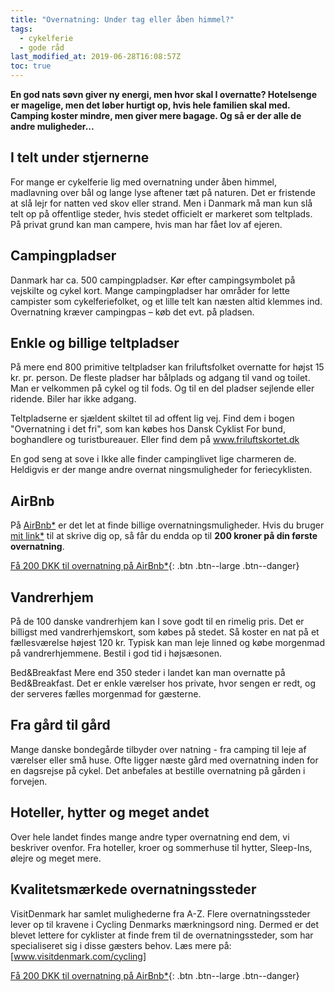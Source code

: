 ```yaml
---
title: "Overnatning: Under tag eller åben himmel?"
tags:
  - cykelferie
  - gode råd
last_modified_at: 2019-06-28T16:08:57Z
toc: true
---
```


**En god nats søvn giver ny energi, men hvor skal I overnatte? Hotelsenge er magelige, men det løber hurtigt op, hvis hele familien skal med. Camping koster mindre, men giver mere bagage. Og så er der alle de andre muligheder...**

## I telt under stjernerne

For mange er cykelferie lig med overnatning under åben himmel, madlavning over bål og lange lyse aftener tæt på naturen. Det er fristende at slå lejr for natten ved skov eller strand. Men i Danmark må man kun slå telt op på offentlige steder, hvis stedet officielt er markeret som teltplads. På privat grund kan man campere, hvis man har fået lov af ejeren. 

## Campingpladser

Danmark har ca. 500 campingpladser. Kør efter campingsymbolet på vejskilte og cykel kort. Mange campingpladser har områder for lette campister som cykelferiefolket, og et lille telt kan næsten altid klemmes ind. Overnatning kræver campingpas – køb det evt. på pladsen. 

## Enkle og billige teltpladser

På mere end 800 primitive teltpladser kan friluftsfolket overnatte for højst 15 kr. pr. person. De fleste pladser har bålplads og adgang til vand og toilet. Man er velkommen på cykel og til fods. Og til en del pladser sejlende eller ridende. Biler har ikke adgang. 

Teltpladserne er sjældent skiltet til ad offent lig vej. Find dem i bogen "Overnatning i det fri", som kan købes hos Dansk Cyklist For bund, boghandlere og turistbureauer. Eller find dem på www.friluftskortet.dk 

En god seng at sove i Ikke alle finder campinglivet lige charmeren de. Heldigvis er der mange andre overnat ningsmuligheder for feriecyklisten. 

## AirBnb

På [AirBnb\*](/go/airbnb/) er det let at finde billige overnatningsmuligheder. Hvis du bruger [mit link\*](/go/airbnb/) til at skrive dig op, så får du endda op til **200 kroner på din første overnatning**.

[Få 200 DKK til overnatning på AirBnb\*](/go/airbnb/){: .btn .btn--large .btn--danger}

## Vandrerhjem

På de 100 danske vandrerhjem kan I sove godt til en rimelig pris. Det er billigst med vandrerhjemskort, som købes på stedet. Så koster en nat på et fællesværelse højest 120 kr. Typisk kan man leje linned og købe morgenmad på vandrerhjemmene. Bestil i god tid i højsæsonen. 

Bed&Breakfast Mere end 350 steder i landet kan man overnatte på Bed&Breakfast. Det er enkle værelser hos private, hvor sengen er redt, og der serveres fælles morgenmad for gæsterne. 

## Fra gård til gård

Mange danske bondegårde tilbyder over natning - fra camping til leje af værelser eller små huse. Ofte ligger næste gård med overnatning inden for en dagsrejse på cykel. Det anbefales at bestille overnatning på gården i forvejen. 

## Hoteller, hytter og meget andet

Over hele landet findes mange andre typer overnatning end dem, vi beskriver ovenfor. Fra hoteller, kroer og sommerhuse til hytter, Sleep-Ins, ølejre og meget mere. 

## Kvalitetsmærkede overnatningssteder

VisitDenmark har samlet mulighederne fra A-Z. Flere overnatningssteder lever op til kravene i Cycling Denmarks mærkningsord ning. Dermed er det blevet lettere for cyklister at finde frem til de overnatningssteder, som har specialiseret sig i disse gæsters behov. Læs mere på: [www.visitdenmark.com/cycling] 

[Få 200 DKK til overnatning på AirBnb\*](/go/airbnb/){: .btn .btn--large .btn--danger}
